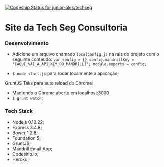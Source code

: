 [ ![Codeship Status for junior-ales/techseg](https://www.codeship.io/projects/c20b5df0-66cd-0131-7b0a-7ac0e27144fd/status?branch=master)](https://www.codeship.io/projects/12637)
# Site da Tech Seg Consultoria

### Desenvolvimento

- Adicione um arquivo chamado `localConfig.js` na raiz do projeto com o seguinte conteudo:
`
var config = {}
config.mandrillKey = '[AQUI_VAI_A_API_KEY_DO_MANDRILL]';
module.exports = config;
`

- `$ node start.js` para rodar localmente a aplicação;

GruntJS Taks para auto reload do Chrome: 
- Mantendo o Chrome aberto em localhost:3000 
- `$ grunt watch`;

### Tech Stack

- Nodejs 0.10.22;
- Express 3.4.8;
- Bower 1.2.8; 
- Foundation 5;
- GruntJS;
- Mandrill Email App;
- Codeship.io;
- Heroku;

